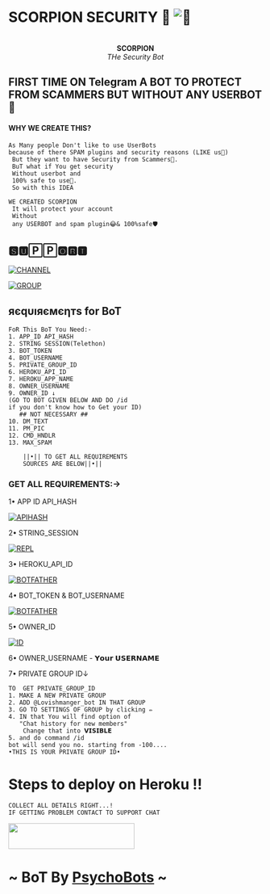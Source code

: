 # SCORPION SECURITY 🦂 ![🦂](https://telegra.ph/file/23d3d0fa117ce727e25d8.jpg)
<p align="center"
</a>
   <br>
   <b>SCORPION</b><br>
   <i>THe Security Bot</i>
</p>

## FIRST TIME ON Telegram A BOT TO PROTECT FROM SCAMMERS BUT WITHOUT ANY USERBOT🤩
#### WHY WE CREATE THIS? 
```
As Many people Don't like to use UserBots 
because of there SPAM plugins and security reasons (LIKE us🚶)
 But they want to have Security from Scammers🚷.
 BuT what if You get security
 Without userbot and
 100% safe to use🤤.
 So with this IDEA

WE CREATED SCORPION
 It will protect your account 
 Without 
 any USERBOT and spam plugin😂& 100%safe🛡️
```
## 🆂🆄🄿🄿🅾🆁🆃

</p><p align="left"><a href="https://t.me/Psycho_Bots"> <img src="https://img.shields.io/badge/telegram-CHANNEL-yellow?style=for-the-badge&logo=telegram" alt="CHANNEL" /></a> 

</p><p align="left"><a href="https://t.me/PsychoBots_chat"> <img src="https://img.shields.io/badge/telegram-CHAT_GROUP-green?style=for-the-badge&logo=telegram" alt="GROUP" /></a> 

## яєqυıяємєηтs for BoT
```
FoR This BoT You Need:-
1. APP_ID API_HASH
2. STRING SESSION(Telethon)
3. BOT_TOKEN 
4. BOT_USERNAME
5. PRIVATE_GROUP_ID
6. HEROKU_API_ID
7. HEROKU_APP_NAME
8. OWNER_USERNAME 
9. OWNER_ID ↓
(GO TO BOT GIVEN BELOW AND DO /id
if you don't know how to Get your ID)
   ## NOT NECESSARY ##
10. DM_TEXT
11. PM_PIC
12. CMD_HNDLR
13. MAX_SPAM

    ||•|| TO GET ALL REQUIREMENTS 
    SOURCES ARE BELOW||•||
```
### GET ALL REQUIREMENTS:->
1• APP ID API_HASH
</p><p align="left"><a href="https://my.telegram.org"> <img src="https://img.shields.io/badge/telegram-APP_ID API_HASH-blue?style=for-the-badge&logo=telegram" alt="APIHASH" /></a> 

2• STRING_SESSION
</p><p align="left"><a href="https://replit.com/@loverboyXD/SESSIONSTRING-GEN"> <img src="https://img.shields.io/badge/Online-STRING_SESSION-red?style=for-the-badge&logo=telegram" alt="REPL" /></a> 

3• HEROKU_API_ID 
</p><p align="left"><a href="https://dashboard.heroku.com/account"> <img src="https://img.shields.io/badge/heroku-API_KEY-purple?style=for-the-badge&logo=telegram" alt="BOTFATHER" /></a> 

4• BOT_TOKEN & BOT_USERNAME 
</p><p align="left"><a href="https://t.me/BotFather"> <img src="https://img.shields.io/badge/telegram-BOT_FATHER-green?style=for-the-badge&logo=telegram" alt="BOTFATHER" /></a> 

5• OWNER_ID 
</p><p align="left"><a href="https://t.me/Lovishmanger_bot"> <img src="https://img.shields.io/badge/telegram-BOT_FOR_ID-yellow?style=for-the-badge&logo=telegram" alt="ID" /></a> 

6• OWNER_USERNAME - 𝗬𝗼𝘂𝗿 𝗨𝗦𝗘𝗥𝗡𝗔𝗠𝗘

7• PRIVATE GROUP ID↓
```
TO  GET PRIVATE_GROUP_ID
1. MAKE A NEW PRIVATE GROUP
2. ADD @Lovishmanger_bot IN THAT GROUP
3. GO TO SETTINGS OF GROUP by clicking ✏️
4. IN that You will find option of 
   "Chat history for new members"
    Change that into 𝗩𝗜𝗦𝗜𝗕𝗟𝗘
5. and do command /id 
bot will send you no. starting from -100....
•THIS IS YOUR PRIVATE GROUP ID•
```
#  <summary>Steps to deploy on Heroku !! </summary>

```
COLLECT ALL DETAILS RIGHT...!
IF GETTING PROBLEM CONTACT TO SUPPORT CHAT
```
  <p align="left"><a href="https://heroku.com/deploy?template=https://github.com/LucidoXD/ScorpionSecurity all.git"> <img src="https://img.shields.io/badge/Deploy%20to%20Heroku%20-black?style=for-the-badge&logo=heroku" width="250" height="50.50"/></a></p>

# ~ BoT By [PsychoBots](https://t.me/Psycho_Bots) ~


